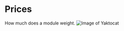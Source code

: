 # Prices
How much does a module weight.
![Image of Yaktocat](https://github.com/santiagogil/prices/prices.png)
